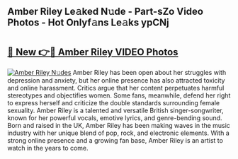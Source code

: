 ## Amber Riley Le𝚊ked N𝚞de - Part-sZo Video Photos - Hot Onlyf𝚊ns Le𝚊ks ypCNj

# <h2><a href="http://ab99944.deff.icu/?id=Amber+Riley">🔗 New 👉🔴 Amber Riley VIDEO Photos</a></h2>

[![Amber Riley N𝚞des](https://i.imgur.com/rIISA9y.gif)](http://ab99944.deff.icu/?id=Amber+Riley)
Amber Riley has been open about her struggles with depression and anxiety, but her online presence has also attracted toxicity and online harassment. Critics argue that her content perpetuates harmful stereotypes and objectifies women. Some fans, meanwhile, defend her right to express herself and criticize the double standards surrounding female sexuality. Amber Riley is a talented and versatile British singer-songwriter, known for her powerful vocals, emotive lyrics, and genre-bending sound. Born and raised in the UK, Amber Riley has been making waves in the music industry with her unique blend of pop, rock, and electronic elements. With a strong online presence and a growing fan base, Amber Riley is an artist to watch in the years to come.
